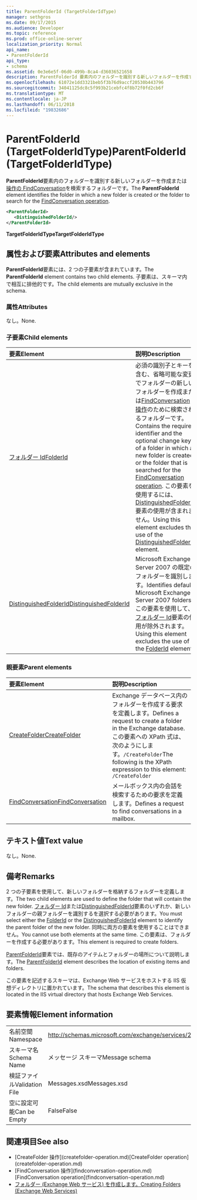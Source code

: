 ```yaml
---
title: ParentFolderId (TargetFolderIdType)
manager: sethgros
ms.date: 09/17/2015
ms.audience: Developer
ms.topic: reference
ms.prod: office-online-server
localization_priority: Normal
api_name:
- ParentFolderId
api_type:
- schema
ms.assetid: 0e3e6e5f-06d0-499b-8ca4-d36036521658
description: ParentFolderId 要素内のフォルダーを識別する新しいフォルダーを作成するか、FindConversation の操作を検索するフォルダーです。
ms.openlocfilehash: 61072e1dd3321beb5f3b76d9accf20530b443796
ms.sourcegitcommit: 34041125dc8c5f993b21cebfc4f8b72f0fd2cb6f
ms.translationtype: MT
ms.contentlocale: ja-JP
ms.lasthandoff: 06/11/2018
ms.locfileid: "19832686"
---
```

# <a name="parentfolderid-targetfolderidtype"></a><span data-ttu-id="70447-103">ParentFolderId (TargetFolderIdType)</span><span class="sxs-lookup"><span data-stu-id="70447-103">ParentFolderId (TargetFolderIdType)</span></span>

<span data-ttu-id="70447-104">**ParentFolderId**要素内のフォルダーを識別する新しいフォルダーを作成または[操作の FindConversation](findconversation-operation.md)を検索するフォルダーです。</span><span class="sxs-lookup"><span data-stu-id="70447-104">The **ParentFolderId** element identifies the folder in which a new folder is created or the folder to search for the [FindConversation operation](findconversation-operation.md).</span></span>
  
```xml
<ParentFolderId>
   <DistinguishedFolderId/>
</ParentFolderId>
```

<span data-ttu-id="70447-105">**TargetFolderIdType**</span><span class="sxs-lookup"><span data-stu-id="70447-105">**TargetFolderIdType**</span></span>

## <a name="attributes-and-elements"></a><span data-ttu-id="70447-106">属性および要素</span><span class="sxs-lookup"><span data-stu-id="70447-106">Attributes and elements</span></span>

<span data-ttu-id="70447-107">**ParentFolderId**要素には、2 つの子要素が含まれています。</span><span class="sxs-lookup"><span data-stu-id="70447-107">The **ParentFolderId** element contains two child elements.</span></span> <span data-ttu-id="70447-108">子要素は、スキーマ内で相互に排他的です。</span><span class="sxs-lookup"><span data-stu-id="70447-108">The child elements are mutually exclusive in the schema.</span></span> 
  
### <a name="attributes"></a><span data-ttu-id="70447-109">属性</span><span class="sxs-lookup"><span data-stu-id="70447-109">Attributes</span></span>

<span data-ttu-id="70447-110">なし。</span><span class="sxs-lookup"><span data-stu-id="70447-110">None.</span></span>
  
### <a name="child-elements"></a><span data-ttu-id="70447-111">子要素</span><span class="sxs-lookup"><span data-stu-id="70447-111">Child elements</span></span>

|<span data-ttu-id="70447-112">**要素**</span><span class="sxs-lookup"><span data-stu-id="70447-112">**Element**</span></span>|<span data-ttu-id="70447-113">**説明**</span><span class="sxs-lookup"><span data-stu-id="70447-113">**Description**</span></span>|
|:-----|:-----|
|[<span data-ttu-id="70447-114">フォルダー Id</span><span class="sxs-lookup"><span data-stu-id="70447-114">FolderId</span></span>](folderid.md) <br/> |<span data-ttu-id="70447-115">必須の識別子とキーを含む、省略可能な変更でフォルダーの新しいフォルダーを作成または[FindConversation 操作](findconversation-operation.md)のために検索されるフォルダーです。</span><span class="sxs-lookup"><span data-stu-id="70447-115">Contains the required identifier and the optional change key of a folder in which a new folder is created or the folder that is searched for the [FindConversation operation](findconversation-operation.md).</span></span> <span data-ttu-id="70447-116">この要素を使用するには、 [DistinguishedFolderId](distinguishedfolderid.md)要素の使用が含まれません。</span><span class="sxs-lookup"><span data-stu-id="70447-116">Using this element excludes the use of the [DistinguishedFolderId](distinguishedfolderid.md) element.</span></span>  <br/> |
|[<span data-ttu-id="70447-117">DistinguishedFolderId</span><span class="sxs-lookup"><span data-stu-id="70447-117">DistinguishedFolderId</span></span>](distinguishedfolderid.md) <br/> |<span data-ttu-id="70447-118">Microsoft Exchange Server 2007 の既定のフォルダーを識別します。</span><span class="sxs-lookup"><span data-stu-id="70447-118">Identifies default Microsoft Exchange Server 2007 folders.</span></span> <span data-ttu-id="70447-119">この要素を使用して、[フォルダー Id](folderid.md)要素の使用が除外されます。</span><span class="sxs-lookup"><span data-stu-id="70447-119">Using this element excludes the use of the [FolderId](folderid.md) element.</span></span>  <br/> |
   
### <a name="parent-elements"></a><span data-ttu-id="70447-120">親要素</span><span class="sxs-lookup"><span data-stu-id="70447-120">Parent elements</span></span>

|<span data-ttu-id="70447-121">**要素**</span><span class="sxs-lookup"><span data-stu-id="70447-121">**Element**</span></span>|<span data-ttu-id="70447-122">**説明**</span><span class="sxs-lookup"><span data-stu-id="70447-122">**Description**</span></span>|
|:-----|:-----|
|[<span data-ttu-id="70447-123">CreateFolder</span><span class="sxs-lookup"><span data-stu-id="70447-123">CreateFolder</span></span>](createfolder.md) <br/> |<span data-ttu-id="70447-124">Exchange データベース内のフォルダーを作成する要求を定義します。</span><span class="sxs-lookup"><span data-stu-id="70447-124">Defines a request to create a folder in the Exchange database.</span></span>  <br/> <span data-ttu-id="70447-125">この要素への XPath 式は、次のようにします。`/CreateFolder`</span><span class="sxs-lookup"><span data-stu-id="70447-125">The following is the XPath expression to this element:  `/CreateFolder`</span></span> <br/> |
|[<span data-ttu-id="70447-126">FindConversation</span><span class="sxs-lookup"><span data-stu-id="70447-126">FindConversation</span></span>](findconversation.md) <br/> |<span data-ttu-id="70447-127">メールボックス内の会話を検索するための要求を定義します。</span><span class="sxs-lookup"><span data-stu-id="70447-127">Defines a request to find conversations in a mailbox.</span></span>  <br/> |
   
## <a name="text-value"></a><span data-ttu-id="70447-128">テキスト値</span><span class="sxs-lookup"><span data-stu-id="70447-128">Text value</span></span>

<span data-ttu-id="70447-129">なし。</span><span class="sxs-lookup"><span data-stu-id="70447-129">None.</span></span>
  
## <a name="remarks"></a><span data-ttu-id="70447-130">備考</span><span class="sxs-lookup"><span data-stu-id="70447-130">Remarks</span></span>

<span data-ttu-id="70447-131">2 つの子要素を使用して、新しいフォルダーを格納するフォルダーを定義します。</span><span class="sxs-lookup"><span data-stu-id="70447-131">The two child elements are used to define the folder that will contain the new folder.</span></span> <span data-ttu-id="70447-132">[フォルダー Id](folderid.md)または[DistinguishedFolderId](distinguishedfolderid.md)要素のいずれか、新しいフォルダーの親フォルダーを識別するを選択する必要があります。</span><span class="sxs-lookup"><span data-stu-id="70447-132">You must select either the [FolderId](folderid.md) or the [DistinguishedFolderId](distinguishedfolderid.md) element to identify the parent folder of the new folder.</span></span> <span data-ttu-id="70447-133">同時に両方の要素を使用することはできません。</span><span class="sxs-lookup"><span data-stu-id="70447-133">You cannot use both elements at the same time.</span></span> <span data-ttu-id="70447-134">この要素は、フォルダーを作成する必要があります。</span><span class="sxs-lookup"><span data-stu-id="70447-134">This element is required to create folders.</span></span> 
  
<span data-ttu-id="70447-135">[ParentFolderId](parentfolderid.md)要素では、既存のアイテムとフォルダーの場所について説明します。</span><span class="sxs-lookup"><span data-stu-id="70447-135">The [ParentFolderId](parentfolderid.md) element describes the location of existing items and folders.</span></span> 
  
<span data-ttu-id="70447-136">この要素を記述するスキーマは、Exchange Web サービスをホストする IIS 仮想ディレクトリに置かれています。</span><span class="sxs-lookup"><span data-stu-id="70447-136">The schema that describes this element is located in the IIS virtual directory that hosts Exchange Web Services.</span></span>
  
## <a name="element-information"></a><span data-ttu-id="70447-137">要素情報</span><span class="sxs-lookup"><span data-stu-id="70447-137">Element information</span></span>

|||
|:-----|:-----|
|<span data-ttu-id="70447-138">名前空間</span><span class="sxs-lookup"><span data-stu-id="70447-138">Namespace</span></span>  <br/> |http://schemas.microsoft.com/exchange/services/2006/messages  <br/> |
|<span data-ttu-id="70447-139">スキーマ名</span><span class="sxs-lookup"><span data-stu-id="70447-139">Schema Name</span></span>  <br/> |<span data-ttu-id="70447-140">メッセージ スキーマ</span><span class="sxs-lookup"><span data-stu-id="70447-140">Message schema</span></span>  <br/> |
|<span data-ttu-id="70447-141">検証ファイル</span><span class="sxs-lookup"><span data-stu-id="70447-141">Validation File</span></span>  <br/> |<span data-ttu-id="70447-142">Messages.xsd</span><span class="sxs-lookup"><span data-stu-id="70447-142">Messages.xsd</span></span>  <br/> |
|<span data-ttu-id="70447-143">空に設定可能</span><span class="sxs-lookup"><span data-stu-id="70447-143">Can be Empty</span></span>  <br/> |<span data-ttu-id="70447-144">False</span><span class="sxs-lookup"><span data-stu-id="70447-144">False</span></span>  <br/> |
   
## <a name="see-also"></a><span data-ttu-id="70447-145">関連項目</span><span class="sxs-lookup"><span data-stu-id="70447-145">See also</span></span>

- <span data-ttu-id="70447-146">
  [CreateFolder 操作](createfolder-operation.md)</span><span class="sxs-lookup"><span data-stu-id="70447-146">[CreateFolder operation](createfolder-operation.md)</span></span>
- <span data-ttu-id="70447-147">
  [FindConversation 操作](findconversation-operation.md)</span><span class="sxs-lookup"><span data-stu-id="70447-147">[FindConversation operation](findconversation-operation.md)</span></span>
- [<span data-ttu-id="70447-148">フォルダー (Exchange Web サービス) を作成します。</span><span class="sxs-lookup"><span data-stu-id="70447-148">Creating Folders (Exchange Web Services)</span></span>](http://msdn.microsoft.com/library/3b15b0ec-8691-45ed-9a24-a91ff732d6cf%28Office.15%29.aspx)

